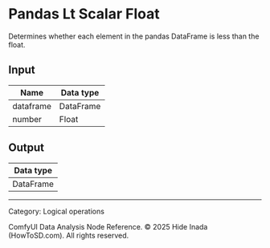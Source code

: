 # Pandas Lt Scalar Float
Determines whether each element in the pandas DataFrame is less than the float.

## Input
| Name | Data type |
|---|---|
| dataframe | DataFrame |
| number | Float |

## Output
| Data type |
|---|
| DataFrame |

<HR>
Category: Logical operations

ComfyUI Data Analysis Node Reference. © 2025 Hide Inada (HowToSD.com). All rights reserved.
